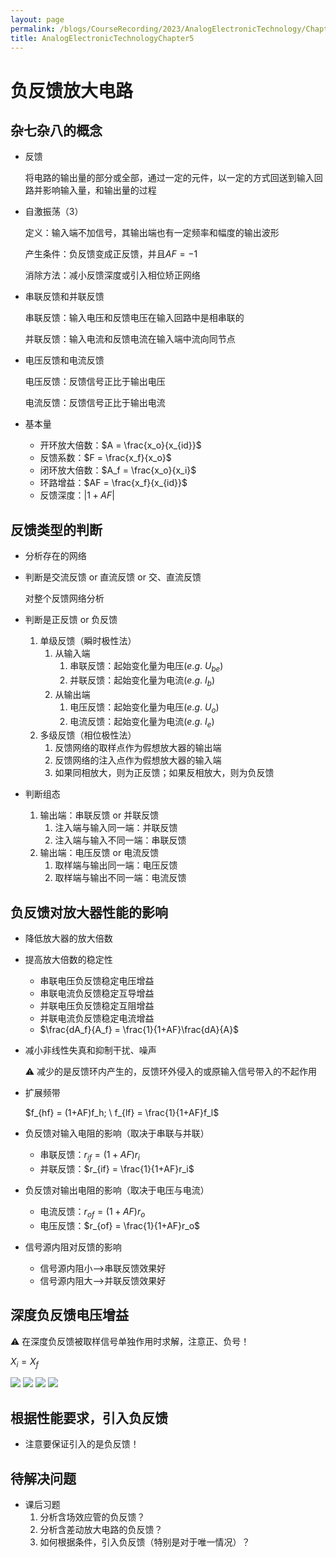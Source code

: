 ```yaml
---
layout: page
permalink: /blogs/CourseRecording/2023/AnalogElectronicTechnology/Chapter5/index.html
title: AnalogElectronicTechnologyChapter5
---
```


# 负反馈放大电路

## 杂七杂八的概念

- 反馈
    
    将电路的输出量的部分或全部，通过一定的元件，以一定的方式回送到输入回路并影响输入量，和输出量的过程
    
- 自激振荡（3）
    
    定义：输入端不加信号，其输出端也有一定频率和幅度的输出波形
    
    产生条件：负反馈变成正反馈，并且$AF = -1$
    
    消除方法：减小反馈深度或引入相位矫正网络
    
- 串联反馈和并联反馈
    
    串联反馈：输入电压和反馈电压在输入回路中是相串联的
    
    并联反馈：输入电流和反馈电流在输入端中流向同节点
    
- 电压反馈和电流反馈
    
    电压反馈：反馈信号正比于输出电压
    
    电流反馈：反馈信号正比于输出电流
    
- 基本量
    - 开环放大倍数：$A = \frac{x_o}{x_{id}}$
    - 反馈系数：$F = \frac{x_f}{x_o}$
    - 闭环放大倍数：$A_f = \frac{x_o}{x_i}$
    - 环路增益：$AF = \frac{x_f}{x_{id}}$
    - 反馈深度：$\lvert 1 + AF\rvert$

## 反馈类型的判断

- 分析存在的网络
- 判断是交流反馈 or 直流反馈 or 交、直流反馈
    
    对整个反馈网络分析
    
- 判断是正反馈 or 负反馈
    1. 单级反馈（瞬时极性法）
        1. 从输入端
            1. 串联反馈：起始变化量为电压$(e.g.\ U_{be})$
            2. 并联反馈：起始变化量为电流$(e.g.\ I_b)$
        2. 从输出端
            1. 电压反馈：起始变化量为电压$(e.g.\ U_o)$
            2. 电流反馈：起始变化量为电流$(e.g.\ I_e )$
    2. 多级反馈（相位极性法）
        1. 反馈网络的取样点作为假想放大器的输出端
        2. 反馈网络的注入点作为假想放大器的输入端
        3. 如果同相放大，则为正反馈；如果反相放大，则为负反馈
- 判断组态
    1. 输出端：串联反馈 or 并联反馈
        1. 注入端与输入同一端：并联反馈
        2. 注入端与输入不同一端：串联反馈
    2. 输出端：电压反馈 or 电流反馈
        1. 取样端与输出同一端：电压反馈
        2. 取样端与输出不同一端：电流反馈

## 负反馈对放大器性能的影响

- 降低放大器的放大倍数
- 提高放大倍数的稳定性
    - 串联电压负反馈稳定电压增益
    - 串联电流负反馈稳定互导增益
    - 并联电压负反馈稳定互阻增益
    - 并联电流负反馈稳定电流增益
    - $\frac{dA_f}{A_f} = \frac{1}{1+AF}\frac{dA}{A}$
- 减小非线性失真和抑制干扰、噪声
    
    <aside>
    ⚠️ 减少的是反馈环内产生的，反馈环外侵入的或原输入信号带入的不起作用
    
    </aside>
    
- 扩展频带
    
    $f_{hf} = (1+AF)f_h; \ f_{lf} = \frac{1}{1+AF}f_l$
    
- 负反馈对输入电阻的影响（取决于串联与并联）
    - 串联反馈：$r_{if} = (1+AF)r_i$
    - 并联反馈：$r_{if} = \frac{1}{1+AF}r_i$
- 负反馈对输出电阻的影响（取决于电压与电流）
    - 电流反馈：$r_{of} = (1+AF)r_o$
    - 电压反馈：$r_{of} = \frac{1}{1+AF}r_o$
- 信号源内阻对反馈的影响
    - 信号源内阻小——>串联反馈效果好
    - 信号源内阻大——>并联反馈效果好

## 深度负反馈电压增益

<aside>
⚠️ 在深度负反馈被取样信号单独作用时求解，注意正、负号！

</aside>

$X_i = X_f$

<img src="https://CRYoushiwo.github.io/images/blogs/CoursesRecording/AnalogElectronicTechnology/Chapter5/Untitled.png" class="blog-image" >

<img src="https://CRYoushiwo.github.io/images/blogs/CoursesRecording/AnalogElectronicTechnology/Chapter5/Untitled%201.png" class="blog-image" >

<img src="https://CRYoushiwo.github.io/images/blogs/CoursesRecording/AnalogElectronicTechnology/Chapter5/Untitled%202.png" class="blog-image" >

<img src="https://CRYoushiwo.github.io/images/blogs/CoursesRecording/AnalogElectronicTechnology/Chapter5/Untitled%203.png" class="blog-image" >

## 根据性能要求，引入负反馈

- 注意要保证引入的是负反馈！

## 待解决问题

- 课后习题
    1. 分析含场效应管的负反馈？
    2. 分析含差动放大电路的负反馈？
    3. 如何根据条件，引入负反馈（特别是对于唯一情况）？